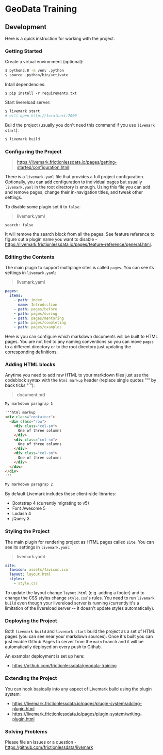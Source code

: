 # GeoData Training

## Development

Here is a quick instruction for working with the project.

### Getting Started

Create a virtual environment (optional):

```bash
$ python3.8 -m venv .python
$ source .python/bin/activate
```

Intall dependencies:

```
$ pip install -r requirements.txt
```

Start livereload server:

```bash
$ livemark start
# will open http://localhost:7000
```

Build the project (usually you don't need this command if you use `livemark start`):

```bash
$ livemark build
```

### Configuring the Project

> https://livemark.frictionlessdata.io/pages/getting-started/configuration.html

There is a `livemark.yaml` file that provides a full project configuration. Optionally, you can add configuration to individual pages but usually `livemark.yaml` in the root directory is enough. Using this file you can add and remove pages, change their in-navigation titles, and tweak other settings.

To disable some plugin set it to `false`:

> livemark.yaml

```
search: false
```

It will remove the search block from all the pages. See feature reference to figure out a plugin name you want to disable - https://livemark.frictionlessdata.io/pages/feature-reference/general.html.

### Editing the Contents

The main plugin to support multiplage sites is called `pages`. You can see its settings in `livemark.yaml`:

> livemark.yaml

```yaml
pages:
  items:
    - path: index
      name: Introduction
    - path: pages/before
    - path: pages/during
    - path: pages/mentoring
    - path: pages/completing
    - path: pages/examples
```

Here is you can configure which markdown documents will be built to HTML pages. You are not tied to any naming conventions so you can move `pages` to a different directory or to the root directory just updating the corresponding definitions.

### Adding HTML blocks

Anytime you need to add raw HTML to your markdown files just use the codeblock syntax with the `html markup` header (replace single quotes "'" by back ticks "`"):

> document.md

```md
My markdown paragrap 1

'''html markup
<div class="container">
  <div class="row">
    <div class="col-sm">
      One of three columns
    </div>
    <div class="col-sm">
      One of three columns
    </div>
    <div class="col-sm">
      One of three columns
    </div>
  </div>
</div>
'''

My markdown paragrap 2
```

By default Livemark includes these client-side libraries:
- Bootstrap 4 (currently migrating to v5)
- Font Awesome 5
- Lodash 4
- jQuery 3

### Styling the Project

The main plugin for rendering project as HTML pages called `site`. You can see its settings in `livemark.yaml`:

> livemark.yaml

```yaml
site:
  favicon: assets/favicon.ico
  layout: layout.html
  styles:
    - style.css
```

To update the layout change `layout.html` (e.g. adding a footer) and to change the CSS styles change `style.css`'s rules. You need to run `livemark build` even though your livereload server is running (currently it's a limitation of the livereload server -- it doesn't update styles automatically).

### Deploying the Project

Both `livemark build` and `livemark start` build the project as a set of HTML pages (you can see near your markdown sources). Once it's built you can just enable Github Pages to server from the `main` branch and it will be automatically deployed on every push to Github.

An examplar deployment is set up here:

- https://github.com/frictionlessdata/geodata-training

### Extending the Project

You can hook basically into any aspect of Livemark build using the plugin system:
- https://livemark.frictionlessdata.io/pages/plugin-system/adding-plugin.html
- https://livemark.frictionlessdata.io/pages/plugin-system/writing-plugin.html

### Solving Problems

Please file an issues or a question - https://github.com/frictionlessdata/livemark
